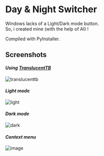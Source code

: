 # Day & Night Switcher
Windows lacks of a Light/Dark mode button.<br>So, i created mine (with the help of AI) !

Compiled with PyInstaller.

## Screenshots
#### *Using [TranslucentTB](https://translucenttb.github.io/)*
![translucenttb](https://github.com/user-attachments/assets/84f01196-4073-475b-b3a6-2a48e4379810)
#### *Light mode*
![light](https://github.com/user-attachments/assets/c8a3e2c5-fffb-489c-9b17-09cbdc95185e)
#### *Dark mode*
![dark](https://github.com/user-attachments/assets/6f792b44-c0db-42a9-80af-3999ab5a7c8c)
#### *Context menu*
![image](https://github.com/user-attachments/assets/18dc20de-939e-4d0e-8eb8-2ae7830efb79)
